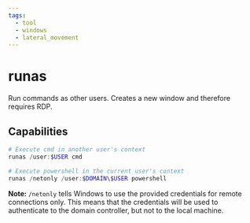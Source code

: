 ```yaml
---
tags:
  - tool
  - windows
  - lateral_movement
---
```

# runas

Run commands as other users. Creates a new window and therefore requires RDP.

## Capabilities

```powershell
# Execute cmd in another user's context
runas /user:$USER cmd

# Execute powershell in the current user's context
runas /netonly /user:$DOMAIN\$USER powershell
```

**Note:** `/netonly` tells Windows to use the provided credentials for remote connections only. This means that the credentials will be used to authenticate to the domain controller, but not to the local machine.